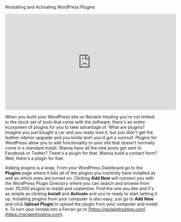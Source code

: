 #Installing and Activating WordPress Plugins

<iframe width="560" height="315" src="https://www.youtube.com/embed/u075nwYCIfQ" frameborder="0" allowfullscreen></iframe>
<p></p>

When you build your WordPress site on Reclaim Hosting you're not limited to the stock set of tools that come with the software, there's an entire ecosystem of plugins for you to take advantage of. What are plugins? Imagine you just bought a car and you really love it, but you didn't get the leather interior upgrade and you kinda wish you'd got a sunroof. Plugins for WordPress allow you to add functionality to your site that doesn't normally come in a standard install. Wanna have all the new posts get sent to Facebook or Twitter? There's a plugin for that. Wanna build a contact form? Well, there's a plugin for that.

Adding plugins is a snap. From your WordPress Dashboard go to the **Plugins** page where it lists all of the plugins you currently have installed as well as which ones are turned on. Clicking **Add New** will connect you with the WordPress Plugin Directory where you can search and browse from over 35,000 plugins to install and customize. Find the one you like and it's as simple as clicking **Install** and **Activate** and you're ready to start setting it up. Installing plugins from your computer is also easy, just go to **Add New** and click **Upload Plugin** to upload the plugin from your computer and install it. To turn your Honda into a Ferrari go to [https://reclaimhosting.com](https://reclaimhosting.com).